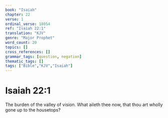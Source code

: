 ```yaml
---
book: "Isaiah"
chapter: 22
verse: 1
ordinal_verse: 18054
ref: "Isaiah 22:1"
translation: "KJV"
genre: "Major Prophet"
word_count: 20
topics: []
cross_references: []
grammar_tags: [question, negation]
thematic_tags: []
tags: ["Bible","KJV","Isaiah"]
---
```


# Isaiah 22:1

The burden of the valley of vision. What aileth thee now, that thou art wholly gone up to the housetops?
